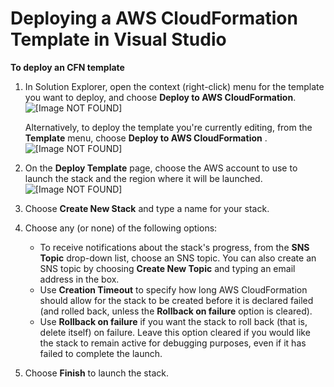 # Deploying a AWS CloudFormation Template in Visual Studio<a name="tkv-cfn-editor-deploy-template"></a>

 **To deploy an CFN template** 

1. In Solution Explorer, open the context \(right\-click\) menu for the template you want to deploy, and choose **Deploy to AWS CloudFormation**\.  
![\[Image NOT FOUND\]](http://docs.aws.amazon.com/toolkit-for-visual-studio/latest/user-guide/images/vs-editor-solution-explorer-deploy.png)

   Alternatively, to deploy the template you're currently editing, from the **Template** menu, choose **Deploy to AWS CloudFormation** \.  
![\[Image NOT FOUND\]](http://docs.aws.amazon.com/toolkit-for-visual-studio/latest/user-guide/images/vs-editor-template-menu-deploy.png)

1. On the **Deploy Template** page, choose the AWS account to use to launch the stack and the region where it will be launched\.  
![\[Image NOT FOUND\]](http://docs.aws.amazon.com/toolkit-for-visual-studio/latest/user-guide/images/vs-editor-cfn-deploy.png)

1. Choose **Create New Stack** and type a name for your stack\.

1. Choose any \(or none\) of the following options:
   + To receive notifications about the stack's progress, from the **SNS Topic** drop\-down list, choose an SNS topic\. You can also create an SNS topic by choosing **Create New Topic** and typing an email address in the box\.
   + Use **Creation Timeout** to specify how long AWS CloudFormation should allow for the stack to be created before it is declared failed \(and rolled back, unless the **Rollback on failure** option is cleared\)\.
   + Use **Rollback on failure** if you want the stack to roll back \(that is, delete itself\) on failure\. Leave this option cleared if you would like the stack to remain active for debugging purposes, even if it has failed to complete the launch\.

1. Choose **Finish** to launch the stack\.